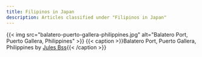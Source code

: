 ```yaml
---
title: Filipinos in Japan
description: Articles classified under "Filipinos in Japan"
---
```

{{< img src="balatero-puerto-gallera-philippines.jpg" alt="Balatero Port, Puerto Gallera, Philippines" >}}
{{< caption >}}Balatero Port, Puerto Gallera, Philippines by [Jules Bss](https://unsplash.com/photos/HA9xhGS3X70){{< /caption >}}